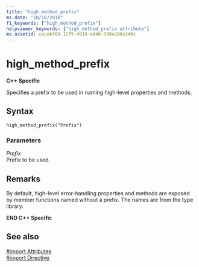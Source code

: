 ```yaml
---
title: "high_method_prefix"
ms.date: "10/18/2018"
f1_keywords: ["high_method_prefix"]
helpviewer_keywords: ["high_method_prefix attribute"]
ms.assetid: cacebf09-12f5-4919-ad40-939e206e340c
---
```

# high_method_prefix

**C++ Specific**

Specifies a prefix to be used in naming high-level properties and methods.

## Syntax

```
high_method_prefix("Prefix")
```

### Parameters

*Prefix*<br/>
Prefix to be used.

## Remarks

By default, high-level error-handling properties and methods are exposed by member functions named without a prefix. The names are from the type library.

**END C++ Specific**

## See also

[#import Attributes](../preprocessor/hash-import-attributes-cpp.md)<br/>
[#import Directive](../preprocessor/hash-import-directive-cpp.md)
